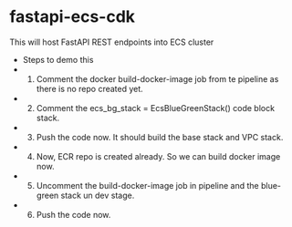# fastapi-ecs-cdk
This will host FastAPI REST endpoints into ECS cluster
- Steps to demo this
- 1. Comment the docker build-docker-image job from te pipeline as there is no repo created yet.
- 2. Comment the ecs_bg_stack = EcsBlueGreenStack() code block stack.
- 3. Push the code now. It should build the base stack and VPC stack.
- 4. Now, ECR repo is created already. So we can build docker image now.
- 5. Uncomment the build-docker-image job in pipeline and the blue-green stack un dev stage.
- 6. Push the code now.
